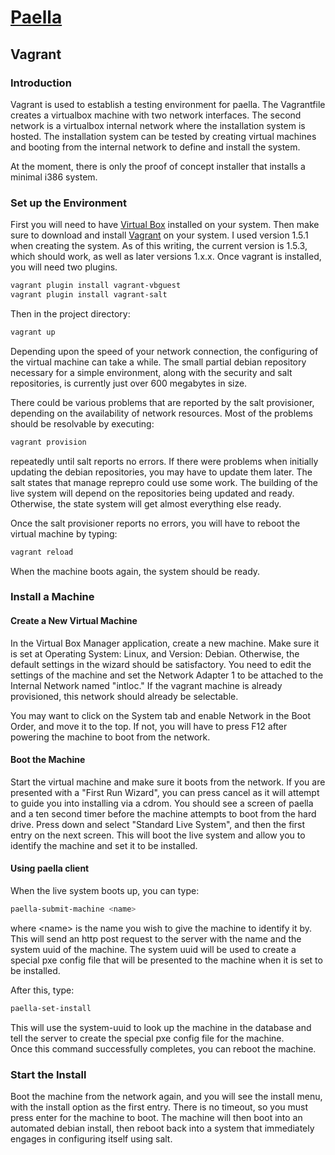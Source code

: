 # [Paella](#)

## Vagrant

### Introduction

Vagrant is used to establish a testing environment for paella.  The 
Vagrantfile creates a virtualbox machine with two network interfaces.  The 
second network is a virtualbox internal network where the installation system 
is hosted.  The installation system can be tested by creating virtual 
machines and booting from the internal network to define and install the 
system.

At the moment, there is only the proof of concept installer that installs a 
minimal i386 system.

### Set up the Environment

First you will need to have [Virtual Box](http://virtualbox.org) installed 
on your system.  Then make sure to download and
install [Vagrant](http://www.vagrantup.com/downloads.html) on your system.  I 
used version 1.5.1 when creating the system.  As of this writing, the 
current version is 1.5.3, which should work, as well as later versions 
1.x.x.  Once vagrant is installed, you will need two plugins.

```sh
vagrant plugin install vagrant-vbguest
vagrant plugin install vagrant-salt
```

Then in the project directory:

```sh
vagrant up
```

Depending upon the speed of your network connection, the configuring 
of the virtual machine can take a while.  The small partial debian 
repository necessary for a simple environment, along with the 
security and salt repositories, is currently just over 600 megabytes 
in size.

There could be various problems that are reported by the salt provisioner, 
depending on the availability of network resources.  Most of the problems 
should be resolvable by executing:

```sh
vagrant provision
```

repeatedly until salt reports no errors.  If there were problems when 
initially updating the debian repositories, you may have to update them 
later.  The salt states that manage reprepro could use some work.  The 
building of the live system will depend on the repositories being updated 
and ready.  Otherwise, the state system will get almost everything else 
ready.

Once the salt provisioner reports no errors, you will have to reboot the 
virtual machine by typing:

```sh
vagrant reload
```

When the machine boots again, the system should be ready.

### Install a Machine

#### Create a New Virtual Machine

In the Virtual Box Manager application, create a new machine.  Make 
sure it is set at Operating System: Linux, and Version: Debian.  Otherwise, 
the default settings in the wizard should be satisfactory.  You need to 
edit the settings of the machine and set the Network Adapter 1 to be attached 
to the Internal Network named "intloc."  If the vagrant machine is already 
provisioned, this network should already be selectable.

You may want to click on the System tab and enable Network in the Boot 
Order, and move it to the top.  If not, you will have to press F12 after 
powering the machine to boot from the network.

#### Boot the Machine

Start the virtual machine and make sure it boots from the network.  If 
you are presented with a "First Run Wizard", you can press cancel as it 
will attempt to guide you into installing via a cdrom.  You should see a 
screen of paella and a ten second timer before the machine attempts to 
boot from the hard drive.  Press down and select "Standard Live System", 
and then the first entry on the next screen.  This will boot the live
system and allow you to identify the machine and set it to be installed.

#### Using paella client

When the live system boots up, you can type:

```sh
paella-submit-machine <name>
```

where &lt;name&gt; is the name you wish to give the machine to identify it 
by.  This will send an http post request to the server with the name 
and the system uuid of the machine.  The system uuid will be used to 
create a special pxe config file that will be presented to the machine 
when it is set to be installed.  

After this, type:

```sh
paella-set-install
```

This will use the system-uuid to look up the machine in the database and 
tell the server to create the special pxe config file for the machine.  
Once this command successfully completes, you can reboot the machine.

### Start the Install

Boot the machine from the network again, and you will see the install 
menu, with the install option as the first entry.  There is no timeout, 
so you must press enter for the machine to boot.  The machine will then 
boot into an automated debian install, then reboot back into a system 
that immediately engages in configuring itself using salt.

